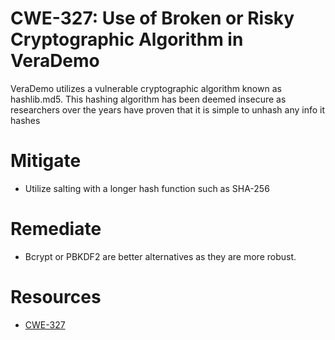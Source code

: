 # CWE-327: Use of Broken or Risky Cryptographic Algorithm in VeraDemo
VeraDemo utilizes a vulnerable cryptographic algorithm known as hashlib.md5. This hashing algorithm has been deemed insecure as researchers over the years have proven that it is simple to unhash any info it hashes

# Mitigate
* Utilize salting with a longer hash function such as SHA-256

# Remediate
* Bcrypt or PBKDF2 are better alternatives as they are more robust. 

# Resources
* [CWE-327](https://cwe.mitre.org/data/definitions/327)
